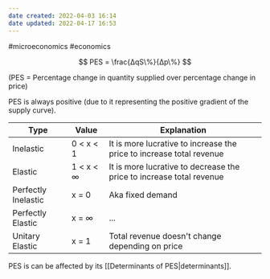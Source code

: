 ```yaml
---
date created: 2022-04-03 16:14
date updated: 2022-04-17 16:53
---
```


#microeconomics #economics

$$
PES = \frac{ΔqS\%}{Δp\%}
$$

(PES = Percentage change in quantity supplied over percentage change in price)

PES is always positive (due to it representing the positive gradient of the supply curve).

| Type                | Value     | Explanation                                                          |
| ------------------- | --------- | -------------------------------------------------------------------- |
| Inelastic           | 0 < x < 1 | It is more lucrative to increase the price to increase total revenue |
| Elastic             | 1 < x < ∞ | It is more lucrative to decrease the price to increase total revenue |
| Perfectly Inelastic | x = 0     | Aka fixed demand                                                     |
| Perfectly Elastic   | x = ∞     | ...                                                                  |
| Unitary Elastic     | x = 1     | Total revenue doesn't change depending on price                      |

PES is can be affected by its [[Determinants of PES|determinants]].
